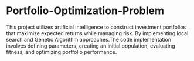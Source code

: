 # Portfolio-Optimization-Problem
This project utilizes artificial intelligence to construct investment portfolios that maximize expected returns while managing risk. By implementing local search and Genetic Algorithm approaches.The code implementation involves defining parameters, creating an initial population, evaluating fitness, and optimizing portfolio performance.
